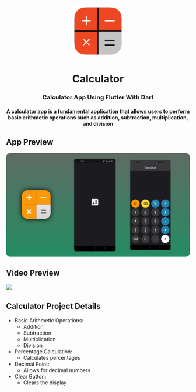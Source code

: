 <p align="center">
  <img src= "https://github.com/bharathnaik2k/Calculator-Flutter/blob/main/android/app/src/main/res/mipmap-xxhdpi/ic_launcher.png"/>
</p>

<p align="center">
    <h1 align="center">Calculator</h1>
    <h3 align="center">Calculator App Using Flutter With Dart</h3>
        <h4 align="center">A calculator app is a fundamental application that allows users to perform basic arithmetic operations such as addition, subtraction, multiplication, and division</h4>
</p>


## App Preview
<img src="https://github.com/bharathnaik2k/Calculator-Flutter/blob/main/preview.png"  />

## Video Preview
<img src="https://github.com/bharathnaik2k/Calculator-Flutter/blob/main/preview_vid.mp4"  />

## Calculator Project Details
- Basic Arithmetic Operations:
    - Addition
    - Subtraction
    - Multiplication
    - Division
- Percentage Calculation:
    - Calculates percentages
- Decimal Point:
    - Allows for decimal numbers
- Clear Button:
    - Clears the display